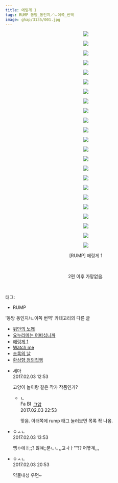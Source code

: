 ```yaml
---
title: 에링게 1
tags: RUMP 동방_동인지／ㄴ이쪽_번역
image: ghap/3135/001.jpg
---
```

<div class="article">
<p style="text-align: center; clear: none; float: none;"><img src="{{ site.nasurl }}/ghap/3135/001.jpg"/></p>
<p style="text-align: center; clear: none; float: none;"><img src="{{ site.nasurl }}/ghap/3135/002.jpg"/></p>
<p style="text-align: center; clear: none; float: none;"><img src="{{ site.nasurl }}/ghap/3135/003.jpg"/></p>
<p style="text-align: center; clear: none; float: none;"><img src="{{ site.nasurl }}/ghap/3135/004.jpg"/></p>
<p style="text-align: center; clear: none; float: none;"><img src="{{ site.nasurl }}/ghap/3135/005.jpg"/></p>
<p style="text-align: center; clear: none; float: none;"><img src="{{ site.nasurl }}/ghap/3135/006.jpg"/></p>
<p style="text-align: center; clear: none; float: none;"><img src="{{ site.nasurl }}/ghap/3135/007.jpg"/></p>
<p style="text-align: center; clear: none; float: none;"><img src="{{ site.nasurl }}/ghap/3135/008.jpg"/></p>
<p style="text-align: center; clear: none; float: none;"><img src="{{ site.nasurl }}/ghap/3135/009.jpg"/></p>
<p style="text-align: center; clear: none; float: none;"><img src="{{ site.nasurl }}/ghap/3135/010.jpg"/></p>
<p style="text-align: center; clear: none; float: none;"><img src="{{ site.nasurl }}/ghap/3135/011.jpg"/></p>
<p style="text-align: center; clear: none; float: none;"><img src="{{ site.nasurl }}/ghap/3135/012.jpg"/></p>
<p style="text-align: center; clear: none; float: none;"><img src="{{ site.nasurl }}/ghap/3135/013.jpg"/></p>
<p style="text-align: center; clear: none; float: none;"><img src="{{ site.nasurl }}/ghap/3135/014.jpg"/></p>
<p style="text-align: center; clear: none; float: none;"><img src="{{ site.nasurl }}/ghap/3135/015.jpg"/></p>
<p style="text-align: center; clear: none; float: none;"><img src="{{ site.nasurl }}/ghap/3135/016.jpg"/></p>
<p style="text-align: center; clear: none; float: none;"><img src="{{ site.nasurl }}/ghap/3135/017.jpg"/></p>
<p style="text-align: center; clear: none; float: none;"><img src="{{ site.nasurl }}/ghap/3135/018.jpg"/></p>
<p style="text-align: center; clear: none; float: none;"><img src="{{ site.nasurl }}/ghap/3135/019.jpg"/></p>
<p style="text-align: center; clear: none; float: none;"><img src="{{ site.nasurl }}/ghap/3135/020.jpg"/></p>
<p style="text-align: center; clear: none; float: none;"><img src="{{ site.nasurl }}/ghap/3135/021.jpg"/></p>
<p style="text-align: center; clear: none; float: none;"><img src="{{ site.nasurl }}/ghap/3135/022.jpg"/></p>
<p style="text-align: center; clear: none; float: none;"><img src="{{ site.nasurl }}/ghap/3135/023.jpg"/></p>
<p style="text-align: center; clear: none; float: none;">[RUMP] 에링게 1</p>
<p style="text-align: center; clear: none; float: none;"><br/></p>
<p style="text-align: center; clear: none; float: none;">2편 이후 가망없음.</p>
<p><br/></p>
</div><div class="tagTrail">
<p>태그: </p>
<ul>
<li>RUMP</li>
</ul>
</div><div class="another">
<p>'동방 동인지/ㄴ이쪽 번역' 카테고리의 다른 글</p>
<ul>
<li><a href="/2017-02-12-ghap_3147">위안의 노래</a></li>
<li><a href="/2017-02-11-ghap_3146">요누리메는 어떠십니까</a></li>
<li><a href="/2017-02-03-ghap_3135">에링게 1</a></li>
<li><a href="/2017-01-28-ghap_3127">Watch me</a></li>
<li><a href="/2017-01-27-ghap_3126">초록의 날</a></li>
<li><a href="/2017-01-20-ghap_3123">환상향 정의집행</a></li>
</ul>
</div><div class="cb_module cb_fluid">
<div class="cb_wrt cb_profile">
<div class="comment">
<ul>
<li class="cb_thumb_off" id="comment14905941">
<div class="cb_comment_area">
<div class="cb_info_area">
<div class="cb_section">
<span class="cb_nick_name">세아</span>
</div>
<div class="cb_section">
<span class="cb_date">2017.02.03 12:53 </span>
</div>
</div>
<div class="cb_dsc_comment">
<p class="cb_dsc">
											고양이 놀이랑 같은 작가 작품인가?
										</p>
</div>
<ul>
<li class="cb_thumb_off" id="comment14906394">
<span class="cb_bu_subnode">ㄴ</span>
<div class="cb_comment_area">
<div class="cb_info_area">
<div class="cb_section">
<span class="cb_nick_name"><img alt="Favicon of https://ghaptouhou.tistory.com" height="16" onerror="this.onerror=null;this.parentNode.removeChild(this)" src="https://ghaptouhou.tistory.com/favicon.ico" width="16"/> <img alt="BlogIcon" height="16" onerror="this.parentNode.removeChild(this)" src="https://ghaptouhou.tistory.com/index.gif" width="16"/> <a href="https://ghaptouhou.tistory.com" onclick="return openLinkInNewWindow(this)"> 그압</a><span class="tistoryProfileLayerTrigger" onclick='TistoryProfile.show(event, this, {"title":"\uc800\uae30 \uc774\uac70 \ub098\uc911\uc5d0 \uc218\uc815 \uac00\ub2a5\ud558\ub098\uc694","url":"https:\/\/ghap.tistory.com","nickname":"\uadf8\uc555","items":[]}); return false;'></span></span>
</div>
<div class="cb_section">
<span class="cb_date">2017.02.03 22:53 </span>
</div>
</div>
<div class="cb_dsc_comment">
<p class="cb_dsc">
																맞음. 아래쪽에 rump 태그 눌러보면 목록 좍 나옴.
															</p>
</div>
</div>
</li>
</ul>
</div></li>
<li class="cb_thumb_off" id="comment14905999">
<div class="cb_comment_area">
<div class="cb_info_area">
<div class="cb_section">
<span class="cb_nick_name">ㅇㅅㄴ</span>
</div>
<div class="cb_section">
<span class="cb_date">2017.02.03 13:53 </span>
</div>
</div>
<div class="cb_dsc_comment">
<p class="cb_dsc">
											옝ㅇ에ㅐ;;? 않얘;;문ㄴㄴ,,고ㅘㅏ""!? 어똫계,,,
										</p>
</div>
</div></li>
<li class="cb_thumb_off" id="comment14906280">
<div class="cb_comment_area">
<div class="cb_info_area">
<div class="cb_section">
<span class="cb_nick_name">ㅇㅅㄴ</span>
</div>
<div class="cb_section">
<span class="cb_date">2017.02.03 20:53 </span>
</div>
</div>
<div class="cb_dsc_comment">
<p class="cb_dsc">
											약물내성 우먼~
										</p>
</div>
</div></li>
</ul>
</div>
</div><!-- commentList close -->
</div>